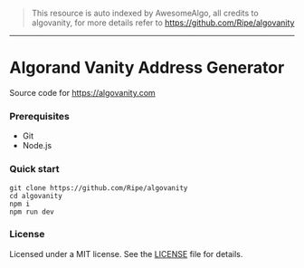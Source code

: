 > This resource is auto indexed by AwesomeAlgo, all credits to algovanity, for more details refer to https://github.com/Ripe/algovanity

---

# Algorand Vanity Address Generator

Source code for https://algovanity.com

### Prerequisites

- Git
- Node.js

### Quick start

```
git clone https://github.com/Ripe/algovanity
cd algovanity
npm i
npm run dev
```

### License

Licensed under a MIT license. See the [LICENSE](LICENSE) file for details.
